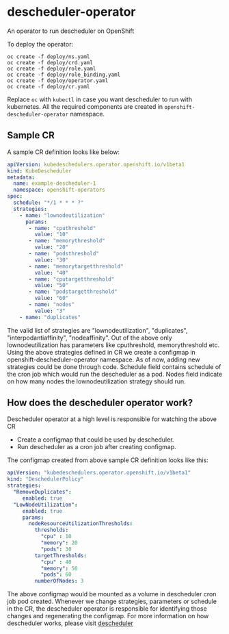 # descheduler-operator
An operator to run descheduler on OpenShift

To deploy the operator:

```
oc create -f deploy/ns.yaml
oc create -f deploy/crd.yaml
oc create -f deploy/role.yaml
oc create -f deploy/role_binding.yaml
oc create -f deploy/operator.yaml
oc create -f deploy/cr.yaml
```

Replace `oc` with `kubectl` in case you want descheduler to run with kubernetes. All the required components are created in `openshift-descheduler-operator` namespace. 

## Sample CR

A sample CR definition looks like below:

```yaml
apiVersion: kubedeschedulers.operator.openshift.io/v1beta1
kind: KubeDescheduler
metadata:
  name: example-descheduler-1
  namespace: openshift-operators
spec:
  schedule: "*/1 * * * ?"
  strategies: 
    - name: "lownodeutilization"
      params:
       - name: "cputhreshold"
         value: "10"
       - name: "memorythreshold"
         value: "20"
       - name: "podsthreshold"
         value: "30"
       - name: "memorytargetthreshold"
         value: "40"
       - name: "cputargetthreshold"
         value: "50"
       - name: "podstargetthreshold"
         value: "60"
       - name: "nodes"
         value: "3"
    - name: "duplicates"
```
The valid list of strategies are "lownodeutilization", "duplicates", "interpodantiaffinity", "nodeaffinity". Out of the above only lownodeutilization has parameters like cputhreshold, memorythreshold etc. Using the above strategies defined in CR we create a configmap in openshift-descheduler-operator namespace. As of now, adding new strategies could be done through code. Schedule field contains schedule of the cron job which would run the descheduler as a pod. Nodes field indicate on how many nodes the lownodeutilization strategy should run.

## How does the descheduler operator work?

Descheduler operator at a high level is responsible for watching the above CR 
- Create a configmap that could be used by descheduler.
- Run descheduler as a cron job after creating configmap.

The configmap created from above sample CR definition looks like this:

```yaml
apiVersion: "kubedeschedulers.operator.openshift.io/v1beta1"
kind: "DeschedulerPolicy"
strategies:
  "RemoveDuplicates":
     enabled: true
  "LowNodeUtilization":
     enabled: true
     params:
       nodeResourceUtilizationThresholds:
         thresholds:
           "cpu" : 10
           "memory": 20
           "pods": 30
         targetThresholds:
           "cpu" : 40
           "memory": 50
           "pods": 60
         numberOfNodes: 3
```

The above configmap would be mounted as a volume in descheduler cron job pod created. Whenever we change strategies, parameters or schedule in the CR, the descheduler operator is responsible for identifying those changes and regenerating the configmap. For more information on how descheduler works, please visit [descheduler](https://docs.openshift.com/container-platform/3.11/admin_guide/scheduling/descheduler.html)
